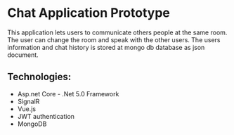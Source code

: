 # Chat Application Prototype

This application lets users to communicate others people at the same room. The user can change the room and speak with the other users. The users information and chat history is stored at mongo db database as json document.

## Technologies:
* Asp.net Core - .Net 5.0 Framework
* SignalR
*  Vue.js
*  JWT authentication
*  MongoDB

